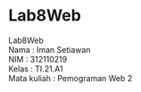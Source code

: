 # Lab8Web
Lab8Web\
Nama : Iman Setiawan\
NIM : 312110219\
Kelas : TI.21.A1\
Mata kuliah : Pemograman Web 2

